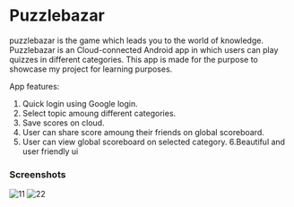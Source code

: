# Puzzlebazar
puzzlebazar is the game which leads you to the world of knowledge. Puzzlebazar is an Cloud-connected Android app in which users can play quizzes in different categories.
This app is made for the purpose to showcase my project for learning purposes.

App features:
   1. Quick login using Google login.
   2. Select topic amoung different categories.
   3. Save scores on cloud.
   4. User can share score amoung their friends on global scoreboard.
   5. User can view global scoreboard on selected category.
   6.Beautiful and user friendly ui
   
  ### Screenshots
![11](https://user-images.githubusercontent.com/13822610/37568264-b7e8e904-2af8-11e8-814a-7b0db05a394d.jpg)
![22](https://user-images.githubusercontent.com/13822610/37568344-e13338b8-2af9-11e8-924d-3fe290d6811f.jpg)
